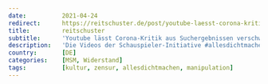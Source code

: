 ```yaml
---
date:          2021-04-24
redirect:      https://reitschuster.de/post/youtube-laesst-corona-kritik-aus-suchergebnissen-verschwinden/
title:         reitschuster
subtitle:      'Youtube lässt Corona-Kritik aus Suchergebnissen verschwinden'
description:   'Die Videos der Schauspieler-Initiative #allesdichtmachen sind nach 10 Millionen Aufrufen bei Youtube aus den Suchergebnissen verschwunden. Ein dreister, manipulativer Eingriff des faktischen Monopolisten in die Meinungsfreiheit.'
country:       [DE]
categories:    [MSM, Widerstand]
tags:          [kultur, zensur, allesdichtmachen, manipulation]
---
```

